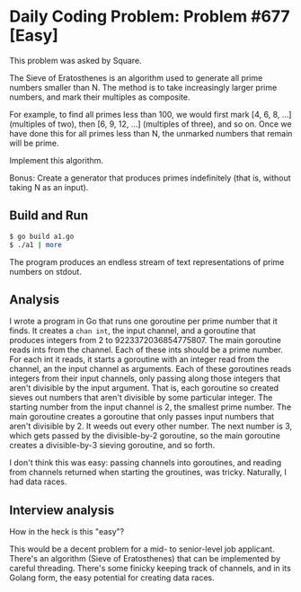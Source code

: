 # Daily Coding Problem: Problem #677 [Easy]

This problem was asked by Square.

The Sieve of Eratosthenes is an algorithm used to generate all prime
numbers smaller than N.
The method is to take increasingly larger prime numbers,
and mark their multiples as composite.

For example,
to find all primes less than 100,
we would first mark [4, 6, 8, ...] (multiples of two),
then [6, 9, 12, ...] (multiples of three), and so on.
Once we have done this for all primes less than N,
the unmarked numbers that remain will be prime.

Implement this algorithm.

Bonus: Create a generator that produces primes indefinitely
(that is, without taking N as an input).

## Build and Run

```sh
$ go build a1.go
$ ./a1 | more
```

The program produces an endless stream of text representations
of prime numbers on stdout.

## Analysis

I wrote a program in Go that runs one goroutine per prime number
that it finds.
It creates a `chan int`, the input channel,
and a goroutine that produces integers from 2 to 9223372036854775807.
The main goroutine reads ints from the channel.
Each of these ints should be a prime number.
For each int it reads,
it starts a goroutine
with an integer read from the channel,
an the input channel as arguments.
Each of these goroutines reads integers from their input channels,
only passing along those integers that aren't divisible
by the input argument.
That is, each goroutine so created sieves out
numbers that aren't divisible by some particular integer.
The starting number from the input channel is 2,
the smallest prime number.
The main goroutine creates a goroutine that only passes input
numbers that aren't divisible by 2.
It weeds out every other number.
The next number is 3, which gets passed by the divisible-by-2
goroutine, so the main goroutine creates a divisible-by-3
sieving goroutine,
and so forth.

I don't think this was easy:
passing channels into goroutines,
and reading from channels returned when starting
the groutines,
was tricky.
Naturally, I had data races.

## Interview analysis

How in the heck is this "easy"?

This would be a decent problem for a mid- to senior-level
job applicant.
There's an algorithm (Sieve of Eratosthenes)
that can be implemented by careful threading.
There's some finicky keeping track of channels,
and in its Golang form,
the easy potential for creating data races.
